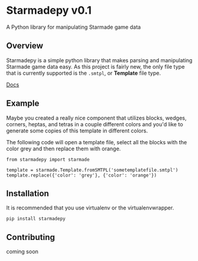# Starmadepy v0.1

A Python library for manipulating Starmade game data

## Overview

Starmadepy is a simple python library that makes parsing and manipulating Starmade game data easy. As this project is fairly new, the only file type that is currently supported is the `.smtpl`, or **Template** file type.

[Docs](http://starmadepy.readthedocs.org/en/latest/)


## Example

Maybe you created a really nice component that utilizes blocks, wedges, corners, heptas, and tetras in a couple different colors and you'd like to generate some copies of this template in different colors.

The following code will open a template file, select all the blocks with the color grey and then replace them with orange.

    from starmadepy import starmade

    template = starmade.Template.fromSMTPL('sometemplatefile.smtpl')
    template.replace({'color': 'grey'}, {'color': 'orange'})


## Installation

It is recommended that you use virtualenv or the virtualenvwrapper.

    pip install starmadepy


## Contributing
coming soon


